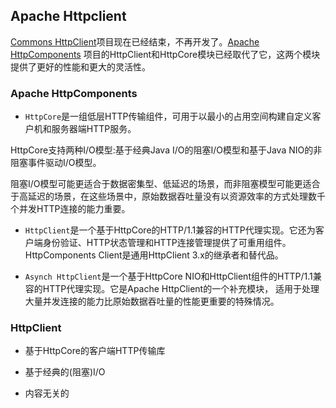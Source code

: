 ## Apache Httpclient

[Commons HttpClient](http://hc.apache.org/httpclient-3.x/userguide.html)项目现在已经结束，不再开发了。[Apache HttpComponents](http://hc.apache.org/)
项目的HttpClient和HttpCore模块已经取代了它，这两个模块提供了更好的性能和更大的灵活性。

### Apache HttpComponents

- `HttpCore`是一组低层HTTP传输组件，可用于以最小的占用空间构建自定义客户机和服务器端HTTP服务。

HttpCore支持两种I/O模型:基于经典Java I/O的阻塞I/O模型和基于Java NIO的非阻塞事件驱动I/O模型。

阻塞I/O模型可能更适合于数据密集型、低延迟的场景，而非阻塞模型可能更适合于高延迟的场景，在这些场景中，原始数据吞吐量没有以资源效率的方式处理数千个并发HTTP连接的能力重要。

- `HttpClient`是一个基于HttpCore的HTTP/1.1兼容的HTTP代理实现。它还为客户端身份验证、HTTP状态管理和HTTP连接管理提供了可重用组件。
HttpComponents Client是通用HttpClient 3.x的继承者和替代品。

- `Asynch HttpClient`是一个基于HttpCore NIO和HttpClient组件的HTTP/1.1兼容的HTTP代理实现。它是Apache HttpClient的一个补充模块，
适用于处理大量并发连接的能力比原始数据吞吐量的性能更重要的特殊情况。

### HttpClient 

- 基于HttpCore的客户端HTTP传输库

- 基于经典的(阻塞)I/O

- 内容无关的



